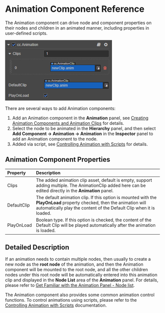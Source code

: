 # Animation Component Reference

The Animation component can drive node and component properties on their nodes and children in an animated manner, including properties in user-defined scripts.

![animation component](./animation-create/animation-component.png)

There are several ways to add Animation components:

1. Add an Animation component in the **Animation** panel, see [Creating Animation Components and Animation Clips](animation-create.md) for details.
2. Select the node to be animated in the **Hierarchy** panel, and then select **Add Component -> Animation -> Animation** in the **Inspector** panel to add an Animation component to the node.
3. Added via script, see [Controlling Animation with Scripts](animation-component.md) for details.

## Animation Component Properties

| Property | Description |
| :-- | :------ |
| Clips | The added animation clip asset, default is empty, support adding multiple. The AnimationClip added here can be edited directly in the **Animation** panel. |
| DefaultClip | The default animation clip. If this option is mounted with the **PlayOnLoad** property checked, then the animation will automatically play the content of the Default Clip when it is loaded.
| PlayOnLoad | Boolean type. If this option is checked, the content of the Default Clip will be played automatically after the animation is loaded.

## Detailed Description

If an animation needs to contain multiple nodes, then usually to create a new node as the **root node** of the animation, and then the Animation component will be mounted to the root node, and all the other children nodes under this root node will be automatically entered into this animation clip and displayed in the **Node List** area of the **Animation** panel. For details, please refer to [Get Familiar with the Animation Panel - Node list](animation-editor.md#2-node-list).

The Animation component also provides some common animation control functions. To control animations using scripts, please refer to the [Controlling Animation with Scripts](animation-component.md) documentation.
